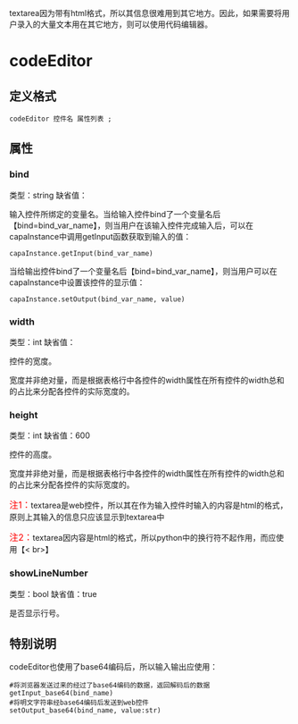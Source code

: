 textarea因为带有html格式，所以其信息很难用到其它地方。因此，如果需要将用户录入的大量文本用在其它地方，则可以使用代码编辑器。

# codeEditor

## 定义格式

	codeEditor 控件名 属性列表 ;

## 属性

### bind
类型：string
缺省值：

输入控件所绑定的变量名。当给输入控件bind了一个变量名后【bind=bind_var_name】，则当用户在该输入控件完成输入后，可以在capaInstance中调用getInput函数获取到输入的值：

	capaInstance.getInput(bind_var_name)

当给输出控件bind了一个变量名后【bind=bind_var_name】，则当用户可以在capaInstance中设置该控件的显示值：

	capaInstance.setOutput(bind_var_name, value)

### width
类型：int
缺省值：

控件的宽度。

宽度并非绝对量，而是根据表格行中各控件的width属性在所有控件的width总和的占比来分配各控件的实际宽度的。

### height
类型：int
缺省值：600

控件的高度。

宽度并非绝对量，而是根据表格行中各控件的width属性在所有控件的width总和的占比来分配各控件的实际宽度的。

<font color=red size=3>注1：</font>textarea是web控件，所以其在作为输入控件时输入的内容是html的格式，原则上其输入的信息只应该显示到textarea中

<font color=red size=3>注2：</font>textarea因内容是html的格式，所以python中的换行符不起作用，而应使用【< br>】

### showLineNumber
类型：bool
缺省值：true

是否显示行号。

## 特别说明

codeEditor也使用了base64编码后，所以输入输出应使用：

	#将浏览器发送过来的经过了base64编码的数据，返回解码后的数据
	getInput_base64(bind_name)
	#将明文字符串经base64编码后发送到web控件
	setOutput_base64(bind_name, value:str)
